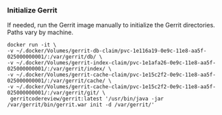 ### Initialize Gerrit

If needed, run the Gerrit image manually to initialize the Gerrit directories. Paths vary by machine.

```
docker run -it \
-v ~/.docker/Volumes/gerrit-db-claim/pvc-1e116a19-0e9c-11e8-aa5f-025000000001/:/var/gerrit/db/ \
-v ~/.docker/Volumes/gerrit-index-claim/pvc-1e1afa26-0e9c-11e8-aa5f-025000000001/:/var/gerrit/index/ \
-v ~/.docker/Volumes/gerrit-cache-claim/pvc-1e15c2f2-0e9c-11e8-aa5f-025000000001/:/var/gerrit/cache/ \
-v ~/.docker/Volumes/gerrit-cache-claim/pvc-1e15c2f2-0e9c-11e8-aa5f-025000000001/:/var/gerrit/git/ \
 gerritcodereview/gerrit:latest '/usr/bin/java -jar /var/gerrit/bin/gerrit.war init -d /var/gerrit/'
```
